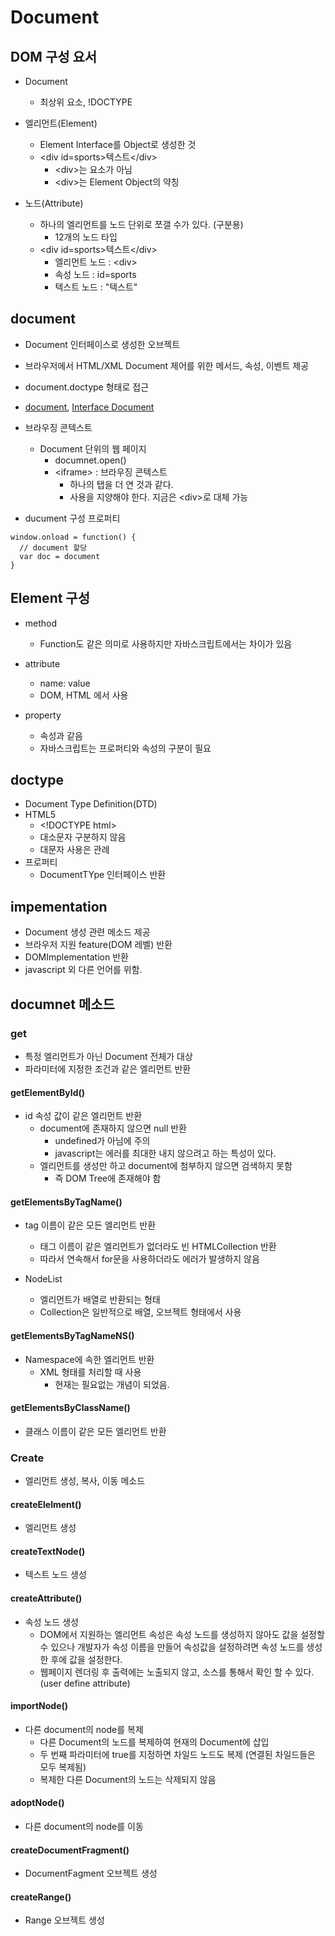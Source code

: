 # Document

## DOM 구성 요서

* Document
  * 최상위 요소, !DOCTYPE

* 엘리먼트(Element)
  * Element Interface를 Object로 생성한 것
  * \<div id=sports\>텍스트\</div\>
    * \<div\>는 요소가 아님
    * \<div\>는 Element Object의 약칭

* 노드(Attribute)
  * 하나의 엘리먼트를 노드 단위로 쪼갤 수가 있다. (구분용)
    * 12개의 노드 타입
  * \<div id=sports\>텍스트\</div\>
    * 엘리먼트 노드 : \<div\>
    * 속성 노드 : id=sports
    * 텍스트 노드 : "텍스트"

## document

* Document 인터페이스로 생성한 오브젝트
* 브라우저에서 HTML/XML Document 제어를 위한 메서드, 속성, 이벤트 제공
* document.doctype 형태로 접근
* [document], [Interface Document]

* 브라우징 콘텍스트
  * Document 단위의 웹 페이지
    * documnet.open()
    * \<iframe\> : 브라우징 콘텍스트
      * 하나의 탭을 더 연 것과 같다.
      * 사용을 지양해야 한다. 지금은 \<div\>로 대체 가능

* ducument 구성 프로퍼티
```
window.onload = function() {
  // document 할당
  var doc = document
}
```

## Element 구성

* method
  * Function도 같은 의미로 사용하지만 자바스크립트에서는 차이가 있음

* attribute
  * name: value
  * DOM, HTML 에서 사용

* property
  * 속성과 같음
  * 자바스크립트는 프로퍼티와 속성의 구분이 필요

## doctype

* Document Type Definition(DTD)
* HTML5
  * \<!DOCTYPE html\>
  * 대소문자 구분하지 않음
  * 대문자 사용은 관례
* 프로퍼티
  * DocumentTYpe 인터페이스 반환

## impementation

* Document 생성 관련 메소드 제공
* 브라우저 지원 feature(DOM 레벨) 반환
* DOMImplementation 반환
* javascript 외 다른 언어를 위함.

## documnet 메소드

### get

* 특정 엘리먼트가 아닌 Document 전체가 대상
* 파라미터에 지정한 조건과 같은 엘리먼트 반환

#### getElementById()

  * id 속성 값이 같은 엘리먼트 반환
    * document에 존재하지 않으면 null 반환
      * undefined가 아님에 주의
      * javascript는 에러를 최대한 내지 않으려고 하는 특성이 있다.
    * 엘리먼트를 생성만 하고 document에 첨부하지 않으면 검색하지 못함
      * 즉 DOM Tree에 존재해야 함
#### getElementsByTagName()

* tag 이름이 같은 모든 엘리먼트 반환
  * 태그 이름이 같은 엘리먼트가 없더라도 빈 HTMLCollection 반환
  * 따라서 연속해서 for문을 사용하더라도 에러가 발생하지 않음

* NodeList
  * 엘리먼트가 배열로 반환되는 형태
  * Collection은 일반적으로 배열, 오브젝트 형태에서 사용

#### getElementsByTagNameNS()

* Namespace에 속한 엘리먼트 반환
  * XML 형태를 처리할 때 사용
    * 현재는 필요없는 개념이 되었음.

#### getElementsByClassName()

* 클래스 이름이 같은 모든 엘리먼트 반환

### Create

* 엘리먼트 생성, 복사, 이동 메소드

#### createElelment()

* 엘리먼트 생성

#### createTextNode()

* 텍스트 노드 생성

#### createAttribute()

* 속성 노드 생성
  * DOM에서 지원하는 엘리먼트 속성은 속성 노드를 생성하지 않아도 값을 설정할 수 있으나 개발자가 속성 이름을 만들어 속성값을 설정하려면 속성 노드를 생성한 후에 값을 설정한다.
  * 웹페이지 렌더링 후 출력에는 노출되지 않고, 소스를 통해서 확인 할 수 있다. (user define attribute)

#### importNode()

* 다른 document의 node를 복제
  * 다른 Document의 노드를 복제하여 현재의 Document에 삽입
  * 두 번째 파라미터에 true를 지정하면 차일드 노드도 복제 (연결된 차일드들은 모두 복제됨)
  * 복제한 다른 Document의 노드는 삭제되지 않음

#### adoptNode()

* 다른 document의 node를 이동

#### createDocumentFragment()

* DocumentFagment 오브젝트 생성

#### createRange()

* Range 오브젝트 생성


[document]: https://html.spec.whatwg.org/multipage/dom.html#document
[Interface Document]: https://www.w3.org/TR/domcore/#interface-document
